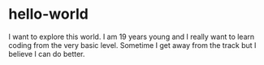 # hello-world
I want to explore this world.
I am 19 years young and I really want to learn coding from the very basic level. Sometime I get away from the track but I believe I can do better.
